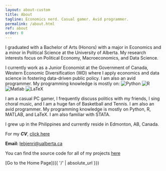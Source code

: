 ```yaml
---
layout: about-custom
title: About
tagline: Economics nerd. Casual gamer. Avid programmer.
permalink: /about.html
ref: about
order: 0
---
```

I graduated with a Bachelor of Arts (Honors) with a major in Economics and a minor in Political Science at the University of Alberta. My research interests focus on Political Economy, Macroeconomics, and Data Science. 

I currently work as a Junior Economist at the Government of Canada, Western Economic Diversification (WD) where I apply economics and data science in fostering data-driven public policy. I am also an avid programmer. My programming knowledge is mostly on:
![Python]('Python-Logo.png')
![R]('R-Logo.png')
![Matlab]('Matlab-Logo.png')
![LaTeX]('LaTeX-Logo.png')

I am a casual PC gamer, I frequently discuss politics with my friends, I sing choral music, and I am a huge fan of Basketball and Tennis. I am also an avid programmer. My programming knowledge is mostly on Python, R, MATLAB, and LaTeX. I am also familiar with STATA.

I grew up in the Philippines and currently reside in Edmonton, AB, Canada.

For my **_CV_**, [click here](LJ-Valencia-CV.pdf)

**Email:** [lebjenri@ualberta.ca](mailto:lebjenri@ualberta.ca)

You can find the source code for all of my projects [here](https://github.com/lj-valencia)

[Go to the Home Page]({{ '/' | absolute_url }})
